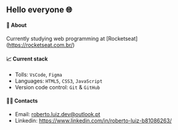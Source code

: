 ## Hello everyone 🌐

#### 📌 About
Currently studying web programming at [Rocketseat] (https://rocketseat.com.br/)

#### 📈 Current stack
- Tolls: `VsCode`, `Figma`
- Languages: `HTML5`, `CSS3`, `JavaScript`
- Version code control: `Git` & `GitHub`

#### 🧑‍💻 Contacts
- Email: roberto.luiz.dev@outlook.pt
- Linkedin: https://www.linkedin.com/in/roberto-luiz-b81086263/
